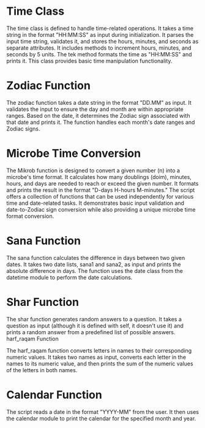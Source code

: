 # Time Class

The time class is defined to handle time-related operations.
It takes a time string in the format "HH:MM:SS" as input during initialization.
It parses the input time string, validates it, and stores the hours, minutes, and seconds as separate attributes.
It includes methods to increment hours, minutes, and seconds by 5 units.
The tek method formats the time as "HH:MM:SS" and prints it.
This class provides basic time manipulation functionality.

# Zodiac Function

The zodiac function takes a date string in the format "DD.MM" as input.
It validates the input to ensure the day and month are within appropriate ranges.
Based on the date, it determines the Zodiac sign associated with that date and prints it.
The function handles each month's date ranges and Zodiac signs.

# Microbe Time Conversion

The Mikrob function is designed to convert a given number (n) into a microbe's time format.
It calculates how many doublings (doim), minutes, hours, and days are needed to reach or exceed the given number.
It formats and prints the result in the format "D-days H-hours M-minutes."
The script offers a collection of functions that can be used independently for various time and date-related tasks. It demonstrates basic input validation and date-to-Zodiac sign conversion while also providing a unique microbe time format conversion.


# Sana Function

The sana function calculates the difference in days between two given dates.
It takes two date lists, sana1 and sana2, as input and prints the absolute difference in days.
The function uses the date class from the datetime module to perform the date calculations.
# Shar Function

The shar function generates random answers to a question.
It takes a question as input (although it is defined with self, it doesn't use it) and prints a random answer from a predefined list of possible answers.
harf_raqam Function

The harf_raqam function converts letters in names to their corresponding numeric values.
It takes two names as input, converts each letter in the names to its numeric value, and then prints the sum of the numeric values of the letters in both names.
# Calendar Function

The script reads a date in the format "YYYY-MM" from the user.
It then uses the calendar module to print the calendar for the specified month and year.
